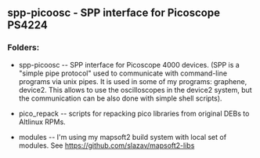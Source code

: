 ## spp-picoosc - SPP interface for Picoscope PS4224

### Folders:

* spp-picoosc -- SPP interface for Picoscope 4000 devices. (SPP is a
"simple pipe protocol" used to communicate with command-line programs
via unix pipes. It is used in some of my programs: graphene, device2.
This allows to use the oscilloscopes in the device2 system, but the
communication can be also done with simple shell scripts).

* pico_repack -- scripts for repacking pico libraries from original DEBs
to Altlinux RPMs.

* modules -- I'm using my mapsoft2 build system with local set of modules.
See https://github.com/slazav/mapsoft2-libs

